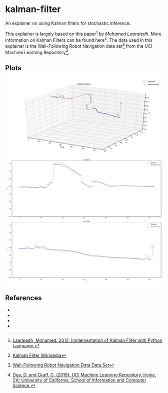 # kalman-filter
An explainer on using Kalman filters for stochastic inference.

This explainer is largely based on this paper[^1] by _Mohamed Laaraiedh_.
More information on Kalman Filters can be found here[^2].
The data used in this explainer is the Wall-Following Robot Navigation data set[^3] from the UCI Machine Learning Repository[^4]. 

## Plots
![3D Plot](assets/figures/3D-plots.png)
![2D Plot](assets/figures/2D-plots.png)

## References
- [^1]: [Laaraiedh, Mohamed. 2012. Implementation of Kalman Filter with Python Language.](https://arxiv.org/pdf/1204.0375.pdf)
- [^2]: [Kalman Filter Wikipedia](https://en.wikipedia.org/wiki/Kalman_filter_)
- [^3]: [Wall-Following Robot Navigation Data Data Set](https://archive.ics.uci.edu/ml/datasets/Wall-Following+Robot+Navigation+Data)
- [^4]: [Dua, D. and Graff, C. (2019). UCI Machine Learning Repository. Irvine, CA: University of California, School of Information and Computer Science.](http://archive.ics.uci.edu/ml)
